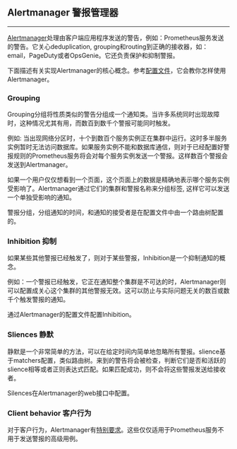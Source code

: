 ## Alertmanager 警报管理器
---
[Alertmanager](https://github.com/prometheus/alertmanager)处理由客户端应用程序发送的警告，例如：Prometheus服务发送的警告。它关心deduplication, grouping和routing到正确的接收器，如：email，PageDuty或者OpsGenie。它还负责保护和抑制警报。

下面描述有关实现Alertmanager的核心概念。参考[配置文件](https://prometheus.io/docs/alerting/configuration)，它会教你怎样使用Alertmanager。

### Grouping 
Grouping分组将性质类似的警告分组成一个通知类。当许多系统同时出现故障时，这种情况尤其有用，而数百到数千个警报可能同时触发。

例如: 当出现网络分区时，十个到数百个服务实例正在集群中运行。这时多半服务实例暂时无法访问数据库。如果服务实例不能和数据库通信，则对于已经配置好警报规则的Prometheus服务将会对每个服务实例发送一个警报。这样数百个警报会发送到Alertmanager。

如果一个用户仅仅想看到一个页面，这个页面上的数据是精确地表示哪个服务实例受影响了。Alertmanager通过它们的集群和警报名称来分组标签, 这样它可以发送一个单独受影响的通知。

警报分组，分组通知的时间，和通知的接受者是在配置文件中由一个路由树配置的。

### Inhibition 抑制
如果某些其他警报已经触发了，则对于某些警报，Inhibition是一个抑制通知的概念。

例如：一个警报已经触发，它正在通知整个集群是不可达的时，Alertmanager则可以配置成关心这个集群的其他警报无效。这可以防止与实际问题无关的数百或数千个触发警报的通知。

通过Alertmanager的配置文件配置Inhibition。

### Sliences 静默
静默是一个非常简单的方法，可以在给定时间内简单地忽略所有警报。slience基于matchers配置，类似路由树。来到的警告将会被检查，判断它们是否和活跃的slience相等或者正则表达式匹配。如果匹配成功，则不会将这些警报发送给接收者。

Silences在Alertmanager的web接口中配置。

### Client behavior 客户行为
对于客户行为，Alertmanager有[特别要求](https://prometheus.io/docs/alerting/clients)。这些仅仅适用于Prometheus服务不用于发送警报的高级用例。
